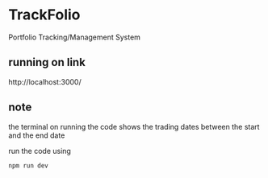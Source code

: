# TrackFolio
Portfolio Tracking/Management System

## running on link

http://localhost:3000/

## note

the terminal on running the code shows the trading dates between the start and the end date

run the code using

`
npm run dev
`